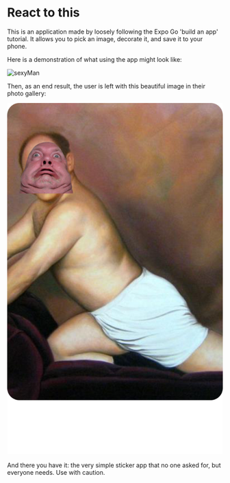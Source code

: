 # React to this
This is an application made by loosely following the Expo Go 'build an app' tutorial. It allows you to pick an image, decorate it, and save it to your phone.

Here is a demonstration of what using the app might look like:

![sexyMan](./assets/readMe/StickerApp.gif "A gif of the app")

Then, as an end result, the user is left with this beautiful image in their photo gallery:

![sexyManEndResult](./assets/readMe/StickerApp.PNG "An image of the app")

And there you have it: the very simple sticker app that no one asked for, but everyone needs. Use with caution.

